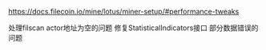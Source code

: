 


https://docs.filecoin.io/mine/lotus/miner-setup/#performance-tweaks


处理filscan actor地址为空的问题
修复StatisticalIndicators接口 部分数据错误的问题